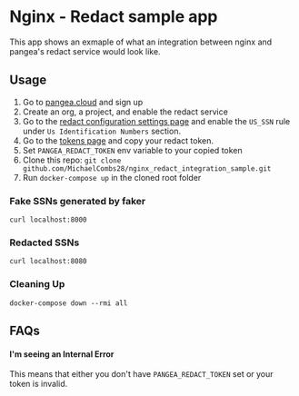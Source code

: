 # Nginx - Redact sample app

This app shows an exmaple of what an integration between nginx and pangea's
redact service would look like.

## Usage

1. Go to [pangea.cloud](https://pangea.cloud) and sign up
1. Create an org, a project, and enable the redact service
1. Go to the [redact configuration settings page](https://console.pangea.cloud/service/redact/rulesets) and enable the `US_SSN` rule under `Us Identification Numbers` section.
1. Go to the [tokens page](https://console.pangea.cloud/project/tokens) and copy your redact token.
1. Set `PANGEA_REDACT_TOKEN` env variable to your copied token
1. Clone this repo: `git clone github.com/MichaelCombs28/nginx_redact_integration_sample.git`
1. Run `docker-compose up` in the cloned root folder

### Fake SSNs generated by faker

```
curl localhost:8000
```

### Redacted SSNs

```
curl localhost:8080
```

### Cleaning Up

```
docker-compose down --rmi all
```

## FAQs

#### I'm seeing an Internal Error

This means that either you don't have `PANGEA_REDACT_TOKEN` set or your token is invalid.
